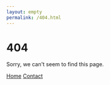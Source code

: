 ```yaml
---
layout: empty
permalink: /404.html
---
```


# 404

Sorry, we can't seem to find this page.

<div class="mt3">
  <a href="{{ site.baseurl }}/" class="button button-red button-big">Home</a>
  <a href="mailto:contact@alphacephei.com" class="button button-red 
button-big">Contact</a>
</div>
